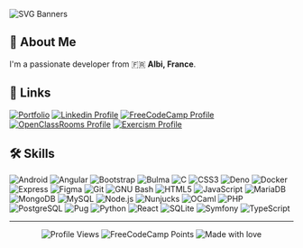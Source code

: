 ![SVG Banners](https://svg-banners.vercel.app/api?type=glitch&text1=Hi%20I'm%20Lucàs👋&width=800&height=400)

## 🚀 About Me
I'm a passionate developer from 🇫🇷 **Albi, France**.

## 🔗 Links
[![Portfolio](https://img.shields.io/badge/my_portfolio-000?style=for-the-badge&amp;logo=ko-fi&amp;logoColor=white)](https://lucasvbr.github.io/links/?portfolio)
[![Linkedin Profile](https://img.shields.io/badge/linkedin-0e76a8?style=for-the-badge&amp;logo=linkedin&amp;logoColor=white)](https://www.linkedin.com/in/lucasvbr)
[![FreeCodeCamp Profile](https://img.shields.io/badge/freecodecamp-0a0a23?style=for-the-badge&amp;logo=freecodecamp&amp;logoColor=white)](https://www.freecodecamp.org/LucasVbr)
[![OpenClassRooms Profile](https://img.shields.io/badge/openclassrooms-7451eb?style=for-the-badge&amp;logo=openclassrooms&amp;logoColor=white)](https://openclassrooms.com/fr/members/97j9zltv6225)
[![Exercism Profile](https://img.shields.io/badge/exercism-2e57e8?style=for-the-badge&amp;logo=exercism&amp;logoColor=white)](https://exercism.org/profiles/LucasVbr)


## 🛠 Skills
![Android](https://img.shields.io/static/v1?label=&amp;message=Android&amp;color=3DDC84&amp;logo=android&amp;logoColor=white)
![Angular](https://img.shields.io/static/v1?label=&amp;message=Angular&amp;color=DD0031&amp;logo=angular&amp;logoColor=white)
![Bootstrap](https://img.shields.io/static/v1?label=&amp;message=Bootstrap&amp;color=7952B3&amp;logo=bootstrap&amp;logoColor=white)
![Bulma](https://img.shields.io/static/v1?label=&amp;message=Bulma&amp;color=00D1B2&amp;logo=bulma&amp;logoColor=white)
![C](https://img.shields.io/static/v1?label=&amp;message=C&amp;color=A8B9CC&amp;logo=c&amp;logoColor=white)
![CSS3](https://img.shields.io/static/v1?label=&amp;message=CSS3&amp;color=1572B6&amp;logo=css3&amp;logoColor=white)
![Deno](https://img.shields.io/static/v1?label=&amp;message=Deno&amp;color=000000&amp;logo=deno&amp;logoColor=white)
![Docker](https://img.shields.io/static/v1?label=&amp;message=Docker&amp;color=2496ED&amp;logo=docker&amp;logoColor=white)
![Express](https://img.shields.io/static/v1?label=&amp;message=Express&amp;color=000000&amp;logo=express&amp;logoColor=white)
![Figma](https://img.shields.io/static/v1?label=&amp;message=Figma&amp;color=F24E1E&amp;logo=figma&amp;logoColor=white)
![Git](https://img.shields.io/static/v1?label=&amp;message=Git&amp;color=F05032&amp;logo=git&amp;logoColor=white)
![GNU Bash](https://img.shields.io/static/v1?label=&amp;message=GNU+Bash&amp;color=4EAA25&amp;logo=gnubash&amp;logoColor=white)
![HTML5](https://img.shields.io/static/v1?label=&amp;message=HTML5&amp;color=E34F26&amp;logo=html5&amp;logoColor=white)
![JavaScript](https://img.shields.io/static/v1?label=&amp;message=JavaScript&amp;color=F7DF1E&amp;logo=javascript&amp;logoColor=white)
![MariaDB](https://img.shields.io/static/v1?label=&amp;message=MariaDB&amp;color=003545&amp;logo=mariadb&amp;logoColor=white)
![MongoDB](https://img.shields.io/static/v1?label=&amp;message=MongoDB&amp;color=47A248&amp;logo=mongodb&amp;logoColor=white)
![MySQL](https://img.shields.io/static/v1?label=&amp;message=MySQL&amp;color=4479A1&amp;logo=mysql&amp;logoColor=white)
![Node.js](https://img.shields.io/static/v1?label=&amp;message=Node.js&amp;color=339933&amp;logo=nodedotjs&amp;logoColor=white)
![Nunjucks](https://img.shields.io/static/v1?label=&amp;message=Nunjucks&amp;color=1C4913&amp;logo=nunjucks&amp;logoColor=white)
![OCaml](https://img.shields.io/static/v1?label=&amp;message=OCaml&amp;color=EC6813&amp;logo=ocaml&amp;logoColor=white)
![PHP](https://img.shields.io/static/v1?label=&amp;message=PHP&amp;color=777BB4&amp;logo=php&amp;logoColor=white)
![PostgreSQL](https://img.shields.io/static/v1?label=&amp;message=PostgreSQL&amp;color=4169E1&amp;logo=postgresql&amp;logoColor=white)
![Pug](https://img.shields.io/static/v1?label=&amp;message=Pug&amp;color=A86454&amp;logo=pug&amp;logoColor=white)
![Python](https://img.shields.io/static/v1?label=&amp;message=Python&amp;color=3776AB&amp;logo=python&amp;logoColor=white)
![React](https://img.shields.io/static/v1?label=&amp;message=React&amp;color=61DAFB&amp;logo=react&amp;logoColor=white)
![SQLite](https://img.shields.io/static/v1?label=&amp;message=SQLite&amp;color=003B57&amp;logo=sqlite&amp;logoColor=white)
![Symfony](https://img.shields.io/static/v1?label=&amp;message=Symfony&amp;color=000000&amp;logo=symfony&amp;logoColor=white)
![TypeScript](https://img.shields.io/static/v1?label=&amp;message=TypeScript&amp;color=3178C6&amp;logo=typescript&amp;logoColor=white)


---

<div align="center">

![Profile Views](https://komarev.com/ghpvc/?username=lucasvbr&amp;amp;label=Profile%20views&amp;amp;color=0e75b6&amp;amp;style=flat)
![FreeCodeCamp Points](https://img.shields.io/freecodecamp/points/lucasvbr?label=FreeCodeCamp%20points)
![Made with love](https://img.shields.io/badge/-made%20with%20%E2%9D%A4%EF%B8%8F-red)


</div>